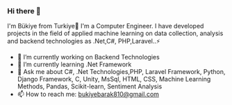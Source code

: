 ### Hi there 👋

I'm Bükiye from Turkiye🎈 I'm a Computer Engineer. I have developed projects in the field of applied machine learning on data collection, analysis and backend technologies as .Net,C#, PHP,Laravel..⚡


- 🔭 I’m currently working on Backend Technologies
- 🌱 I’m currently learning .Net Framework
- 💬 Ask me about C#, .Net Technologies,PHP, Laravel Framework, Python, Django Framework, C, Unity, MsSql, HTML, CSS, Machine Learning Methods, Pandas, Scikit-learn, Sentiment Analysis 
- 📫 How to reach me: bukiyebarak810@gmail.com
